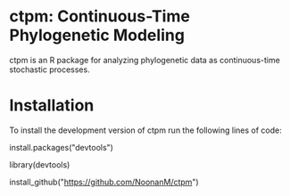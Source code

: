 # ctpm: Continuous-Time Phylogenetic Modeling

ctpm is an R package for analyzing phylogenetic data as continuous-time stochastic processes.

# Installation

To install the development version of ctpm run the following lines of code:

install.packages("devtools")

library(devtools)

install_github("https://github.com/NoonanM/ctpm")
